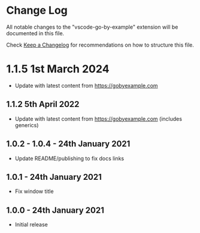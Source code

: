 # Change Log

All notable changes to the "vscode-go-by-example" extension will be documented in this file.

Check [Keep a Changelog](http://keepachangelog.com/) for recommendations on how to structure this file.

# 1.1.5 1st March 2024

 - Update with latest content from https://gobyexample.com


## 1.1.2 5th April 2022

 - Update with latest content from https://gobyexample.com (includes generics)

## 1.0.2 - 1.0.4 - 24th January 2021

 - Update README/publishing to fix docs links

## 1.0.1 - 24th January 2021

 - Fix window title

## 1.0.0 - 24th January 2021

- Initial release